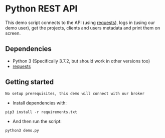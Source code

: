 # Python REST API

This demo script connects to the API (using [requests](https://github.com/psf/requests)), logs in (using our demo user), get the projects, clients and users metadata and print them on screen.

## Dependencies

* Python 3 (Specifically 3.7.2, but should work in other versions too)
* [requests](https://github.com/psf/requests)

## Getting started
`No setup prerequisites, this demo will connect with our broker`
  
* Install dependencies with:
```
pip3 install -r requirements.txt
```
* And then run the script:
```
python3 demo.py
```